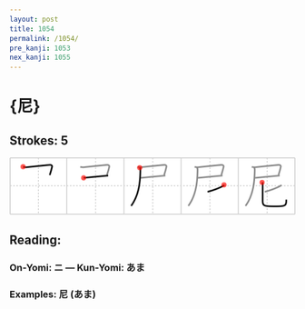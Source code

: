 ```yaml
---
layout: post
title: 1054
permalink: /1054/
pre_kanji: 1053
nex_kanji: 1055
---
```


# {尼}

## Strokes: 5

<div class="stroke"><img src="../images/E5B0BC.png" /></div>

## Reading:

### On-Yomi: ニ &mdash; Kun-Yomi: あま

### Examples: 尼 (あま)
